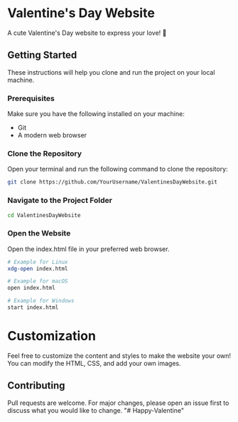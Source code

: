 # Valentine's Day Website

A cute Valentine's Day website to express your love! 💖

## Getting Started

These instructions will help you clone and run the project on your local machine.

### Prerequisites

Make sure you have the following installed on your machine:

- Git
- A modern web browser

### Clone the Repository

Open your terminal and run the following command to clone the repository:

```bash
git clone https://github.com/YourUsername/ValentinesDayWebsite.git
```

### Navigate to the Project Folder
```bash
cd ValentinesDayWebsite
```

### Open the Website
Open the index.html file in your preferred web browser.
```bash
# Example for Linux
xdg-open index.html

# Example for macOS
open index.html

# Example for Windows
start index.html
```

# Customization
Feel free to customize the content and styles to make the website your own! You can modify the HTML, CSS, and add your own images.

## Contributing

Pull requests are welcome. For major changes, please open an issue first
to discuss what you would like to change.
"# Happy-Valentine" 
